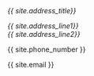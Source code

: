 
<address>
{{ site.address_title}}<br>

{{ site.address_line1}}<br>
{{ site.address_line2}}<br>
</address>

<span class="glyphicon glyphicon-earphone" aria-hidden="true"></span> {{ site.phone_number }}

<span class="glyphicon glyphicon-envelope" aria-hidden="true"></span> {{ site.email }}
